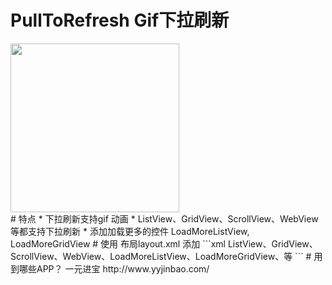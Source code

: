 
# PullToRefresh Gif下拉刷新
<div> <img src='https://raw.githubusercontent.com/00ki/PullToRefreshDemo/master/pulltorefresh.gif' width='270px'/> </div>
# 特点
* 下拉刷新支持gif 动画
* ListView、GridView、ScrollView、WebView等都支持下拉刷新
* 添加加载更多的控件  LoadMoreListView, LoadMoreGridView
# 使用
布局layout.xml 添加
```xml 
<com.pulltorefresh.PtrGifFrameLayout
    android:id="@+id/ptrGifFrameLayout"
    xmlns:android="http://schemas.android.com/apk/res/android"
    android:layout_width="match_parent"
    android:layout_height="match_parent"
    android:background="#ffffff"
    >
    ListView、GridView、ScrollView、WebView、LoadMoreListView、LoadMoreGridView、等
    </com.pulltorefresh.PtrGifFrameLayout>
```
# 用到哪些APP？
一元进宝 http://www.yyjinbao.com/
